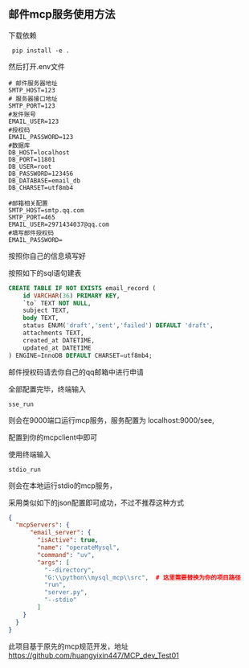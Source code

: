 ## 邮件mcp服务使用方法

下载依赖

` pip install -e .`

然后打开.env文件

```env
# 邮件服务器地址
SMTP_HOST=123
# 服务器接口地址
SMTP_PORT=123
#发件账号
EMAIL_USER=123
#授权码
EMAIL_PASSWORD=123
#数据库
DB_HOST=localhost
DB_PORT=11801
DB_USER=root
DB_PASSWORD=123456
DB_DATABASE=email_db
DB_CHARSET=utf8mb4

#邮箱相关配置
SMTP_HOST=smtp.qq.com
SMTP_PORT=465
EMAIL_USER=2971434037@qq.com
#填写邮件授权码
EMAIL_PASSWORD=
```

按照你自己的信息填写好

按照如下的sql语句建表

```sql
CREATE TABLE IF NOT EXISTS email_record (
    id VARCHAR(36) PRIMARY KEY,
    `to` TEXT NOT NULL,
    subject TEXT,
    body TEXT,
    status ENUM('draft','sent','failed') DEFAULT 'draft',
    attachments TEXT,
    created_at DATETIME,
    updated_at DATETIME
) ENGINE=InnoDB DEFAULT CHARSET=utf8mb4;

```

邮件授权码请去你自己的qq邮箱中进行申请

 全部配置完毕，终端输入

```
sse_run
```

则会在9000端口运行mcp服务，服务配置为 localhost:9000/see,

配置到你的mcpclient中即可

使用终端输入

```
stdio_run
```

则会在本地运行stdio的mcp服务，

采用类似如下的json配置即可成功，不过不推荐这种方式



```json
{
  "mcpServers": {
      "email_server": {
        "isActive": true,
        "name": "operateMysql",
        "command": "uv",
        "args": [
          "--directory",
          "G:\\python\\mysql_mcp\\src",  # 这里需要替换为你的项目路径
          "run",
          "server.py",
          "--stdio"
        ]
    }
  }
}    
```

此项目基于原先的mcp规范开发，地址
https://github.com/huangyixin447/MCP_dev_Test01
